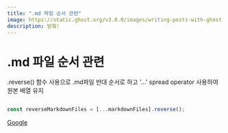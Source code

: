 ```yaml
---
title: ".md 파일 순서 관련"
image: https://static.ghost.org/v3.0.0/images/writing-posts-with-ghost.png
description: 발췌!
---
```


.md 파일 순서 관련
=============

.reverse() 함수 사용으로 .md파일 반대 순서로 하고 '...' spread operator 사용하여 원본 배열 유지
```javascript

const reverseMarkdownFiles = [...markdownFiles].reverse();

```
[Google](https://google.com "google link")